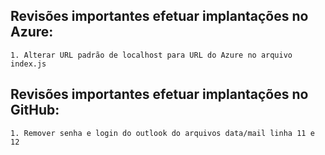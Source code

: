 ## Revisões importantes <ao e antes de> efetuar implantações no Azure:
    1. Alterar URL padrão de localhost para URL do Azure no arquivo index.js

## Revisões importantes <ao e antes de> efetuar implantações no GitHub:
    1. Remover senha e login do outlook do arquivos data/mail linha 11 e 12